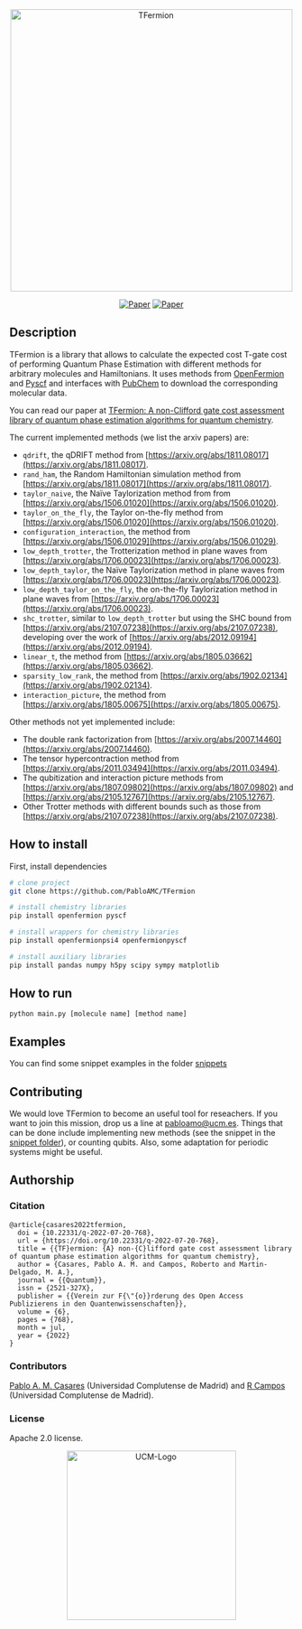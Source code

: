 <div align="center">    
 <img width="500" alt="TFermion" src="https://user-images.githubusercontent.com/20182937/139062847-e45efa4c-b45c-4de4-9a0e-73bffbc2ff76.png">   
 
 [![Paper](http://img.shields.io/badge/arxiv-quant.ph:2110.05899-B31B1B.svg)](https://arxiv.org/abs/2110.05899)
 [![Paper](http://img.shields.io/badge/2022-Quantum-purple.svg)](https://quantum-journal.org/papers/q-2022-07-20-768/)
</div>
 
## Description   
TFermion is a library that allows to calculate the expected cost T-gate cost of performing Quantum Phase Estimation with different methods for arbitrary molecules and Hamiltonians. It uses methods from [OpenFermion](https://github.com/quantumlib/OpenFermion) and [Pyscf](https://github.com/pyscf/pyscf) and interfaces with [PubChem](https://pubchem.ncbi.nlm.nih.gov/) to download the corresponding molecular data. 

You can read our paper at [TFermion: A non-Clifford gate cost assessment library of quantum phase estimation algorithms for quantum chemistry](https://arxiv.org/abs/2110.05899).

The current implemented methods (we list the arxiv papers) are:
- `qdrift`, the qDRIFT method from [https://arxiv.org/abs/1811.08017](https://arxiv.org/abs/1811.08017).
- `rand_ham`, the Random Hamiltonian simulation method from [https://arxiv.org/abs/1811.08017](https://arxiv.org/abs/1811.08017).
- `taylor_naive`, the Naïve Taylorization method from from [https://arxiv.org/abs/1506.01020](https://arxiv.org/abs/1506.01020).
- `taylor_on_the_fly`, the Taylor on-the-fly method from [https://arxiv.org/abs/1506.01020](https://arxiv.org/abs/1506.01020).
- `configuration_interaction`, the method from [https://arxiv.org/abs/1506.01029](https://arxiv.org/abs/1506.01029).
- `low_depth_trotter`, the Trotterization method in plane waves from [https://arxiv.org/abs/1706.00023](https://arxiv.org/abs/1706.00023).
- `low_depth_taylor`, the Naïve Taylorization method in plane waves from [https://arxiv.org/abs/1706.00023](https://arxiv.org/abs/1706.00023).
- `low_depth_taylor_on_the_fly`, the on-the-fly Taylorization method in plane waves from [https://arxiv.org/abs/1706.00023](https://arxiv.org/abs/1706.00023).
- `shc_trotter`, similar to `low_depth_trotter` but using the SHC bound from [https://arxiv.org/abs/2107.07238](https://arxiv.org/abs/2107.07238), developing over the work of [https://arxiv.org/abs/2012.09194](https://arxiv.org/abs/2012.09194).
- `linear_t`, the method from [https://arxiv.org/abs/1805.03662](https://arxiv.org/abs/1805.03662).
- `sparsity_low_rank`, the method from [https://arxiv.org/abs/1902.02134](https://arxiv.org/abs/1902.02134).
- `interaction_picture`, the method from [https://arxiv.org/abs/1805.00675](https://arxiv.org/abs/1805.00675).

Other methods not yet implemented include:
- The double rank factorization from [https://arxiv.org/abs/2007.14460](https://arxiv.org/abs/2007.14460).
- The tensor hypercontraction method from [https://arxiv.org/abs/2011.03494](https://arxiv.org/abs/2011.03494).
- The qubitization and interaction picture methods from [https://arxiv.org/abs/1807.09802](https://arxiv.org/abs/1807.09802) and [https://arxiv.org/abs/2105.12767](https://arxiv.org/abs/2105.12767).
- Other Trotter methods with different bounds such as those from [https://arxiv.org/abs/2107.07238](https://arxiv.org/abs/2107.07238).

## How to install  
First, install dependencies   
```bash
# clone project   
git clone https://github.com/PabloAMC/TFermion

# install chemistry libraries
pip install openfermion pyscf

# install wrappers for chemistry libraries
pip install openfermionpsi4 openfermionpyscf

# install auxiliary libraries
pip install pandas numpy h5py scipy sympy matplotlib
 ```   

## How to run
```
python main.py [molecule name] [method name]
```

## Examples
You can find some snippet examples in the folder [snippets](/snippets)

## Contributing
We would love TFermion to become an useful tool for reseachers. If you want to join this mission, drop us a line at pabloamo@ucm.es.
Things that can be done include implementing new methods (see the snippet in the [snippet folder](/snippets)), or counting qubits. Also, some adaptation for periodic systems might be useful.


## Authorship
### Citation   
```
@article{casares2022tfermion,
  doi = {10.22331/q-2022-07-20-768},
  url = {https://doi.org/10.22331/q-2022-07-20-768},
  title = {{TF}ermion: {A} non-{C}lifford gate cost assessment library of quantum phase estimation algorithms for quantum chemistry},
  author = {Casares, Pablo A. M. and Campos, Roberto and Martin-Delgado, M. A.},
  journal = {{Quantum}},
  issn = {2521-327X},
  publisher = {{Verein zur F{\"{o}}rderung des Open Access Publizierens in den Quantenwissenschaften}},
  volume = {6},
  pages = {768},
  month = jul,
  year = {2022}
}
```   
### Contributors  
[Pablo A. M. Casares](https://github.com/PabloAMC) (Universidad Complutense de Madrid) and [R Campos](https://github.com/roberCo) (Universidad Complutense de Madrid).

### License
Apache 2.0 license.

<div align="center">
<img width="300" alt="UCM-Logo" src="https://user-images.githubusercontent.com/20182937/139064090-2f3ddc11-a140-44da-8339-0de2c86a6b7d.png">
</div>
